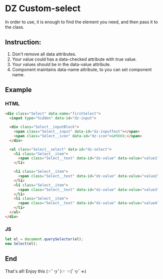 # DZ Custom-select

In order to use, it is enough to find the element you need, and then pass it to the class.

## Instruction:
1. Don't remove all data attributes.
2. Your value could has a data-checked attribute with true value.
3. Your values should be in the data-value attribute.
4. Component maintains data-name attribute, to you can set component name.

## Example

### HTML
```html
<div class="Select" data-name="firstSelect">
  <input type="hidden" data-id="dz-input">

  <div class="Select__inputBlock">
    <span class="Select__input" data-id="dz-inputText"></span>
    <span class="Select__icon" data-id="dz-icon">&#9660;</span>
  </div>

  <ul class="Select__select" data-id="dz-select">
    <li class="Select__item">
      <span class="Select__text" data-id="dz-value" data-value="value1">Text 1</span>
    </li>

    <li class="Select__item">
      <span class="Select__text" data-id="dz-value" data-value="value2">Text 2</span>
    </li>
    <li class="Select__item">
      <span class="Select__text" data-id="dz-value" data-value="value3" data-checked="true">Text 3</span>
    </li>
    <li class="Select__item">
      <span class="Select__text" data-id="dz-value" data-value="value4">Text 4</span>
    </li>
  </ul>
</div>
```

### JS
```js
let el = document.querySelector(el);
new Select(el);
```

## End
That's all! Enjoy this (☞ﾟヮﾟ)☞ ☜(ﾟヮﾟ☜)
